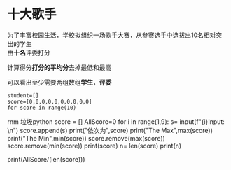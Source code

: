 十大歌手
=======
为了丰富校园生活，学校拟组织一场歌手大赛，从参赛选手中选拔出10名相对突出的学生  
由**十名**评委打分  

计算得分**打分的平均分**去掉最低和最高  

可以看出至少需要两组数组**学生**，**评委**

    student=[]
    score=[0,0,0,0,0,0,0,0,0,0]
    for score in range(10)
rnm 垃圾python
     score = []
AllScore=0
for i in range(1,9):
   s= input(f"{i}Input: \n")
   score.append(s)
print("依次为",score)
print("The Max",max(score))
print("The Min",min(score))
score.remove(max(score))
score.remove(min(score))
print(score)
n= len(score)
print(n)

print(AllScore/(len(score)))
    
